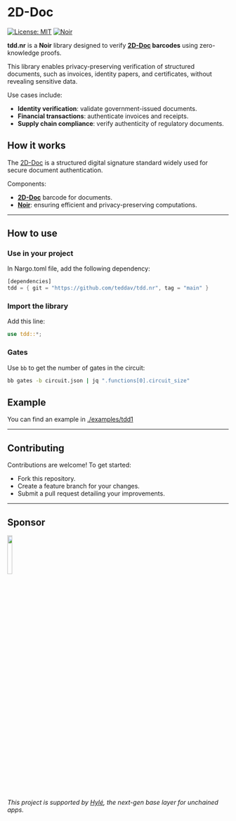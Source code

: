 # 2D-Doc

[![License: MIT](https://img.shields.io/badge/License-MIT-blue.svg)](./LICENSE)
[![Noir](https://img.shields.io/badge/Built%20With-Noir-blue)](https://noir-lang.org/)

**tdd.nr** is a **Noir** library designed to verify **[2D-Doc](https://ants.gouv.fr/nos-missions/les-solutions-numeriques/2d-doc) barcodes** using zero-knowledge proofs. 

This library enables privacy-preserving verification of structured documents, such as invoices, identity papers, and certificates, without revealing sensitive data.

Use cases include:

- **Identity verification**: validate government-issued documents.
- **Financial transactions**: authenticate invoices and receipts.
- **Supply chain compliance**: verify authenticity of regulatory documents.

## How it works

The [2D-Doc](https://ants.gouv.fr/nos-missions/les-solutions-numeriques/2d-doc) is a structured digital signature standard widely used for secure document authentication.

Components:

- **[2D-Doc](https://ants.gouv.fr/nos-missions/les-solutions-numeriques/2d-doc)** barcode for documents.
- **[Noir](https://noir-lang.org/)**: ensuring efficient and privacy-preserving computations.


---

## How to use

### Use in your project

In Nargo.toml file, add the following dependency:

```rust
[dependencies]
tdd = { git = "https://github.com/teddav/tdd.nr", tag = "main" }
```

### Import the library

Add this line:

```rust
use tdd::*;
```

### Gates

Use `bb` to get the number of gates in the circuit:

```bash
bb gates -b circuit.json | jq ".functions[0].circuit_size"
```

## Example

You can find an example in [./examples/tdd1](./examples/tdd1)

---

## Contributing

Contributions are welcome! To get started:

- Fork this repository.
- Create a feature branch for your changes.
- Submit a pull request detailing your improvements.

---

## Sponsor
<p align="left">
  <a href="https://hyle.eu" target="_blank"> <img src="https://blog.hyle.eu/content/images/2024/10/Hyl-_widelogo_lightbg.png" width="15%", height="15%"/></a>
</p>

*This project is supported by [Hylé](https://hyle.eu), the next-gen base layer for unchained apps.*